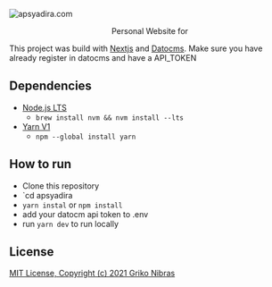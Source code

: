 ![apsyadira.com](https://www.datocms-assets.com/53295/1627856618-profile.png)

<div align="center">
  Personal Website for <https://apsyadira.com>
</div>

This project was build with [Nextjs](https://nextjs.org) and [Datocms](https://datocms.com).
Make sure you have already register in datocms and have a API_TOKEN

## Dependencies

- [Node.js LTS](https://nodejs.org)
  - `brew install nvm && nvm install --lts`
- [Yarn V1](https://classic.yarnpkg.com/lang/en)
  - `npm --global install yarn`

## How to run

- Clone this repository
- `cd apsyadira
- `yarn instal` or `npm install`
- add your datocm api token to .env
- run `yarn dev` to run locally

## License

[MIT License, Copyright (c) 2021 Griko Nibras](./LICENSE)
